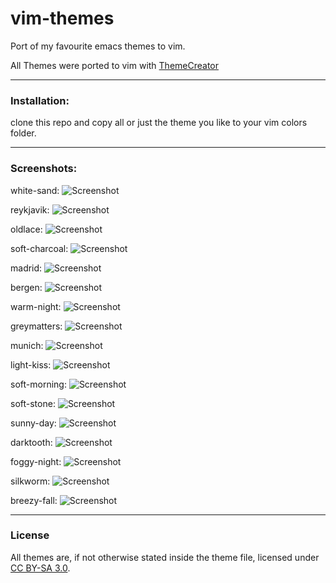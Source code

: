 # vim-themes
Port of my favourite emacs themes to vim.

All Themes were ported to vim with [ThemeCreator](https://github.com/mswift42/themecreator)

* * *

### Installation:
clone this repo and copy all or just the theme you like to your vim colors folder.

* * *

### Screenshots:

white-sand:
![Screenshot](https://github.com/mswift42/vim-themes/raw/master/screenshots/white-sand-nvim.png)

reykjavik:
![Screenshot](https://github.com/mswift42/vim-themes/raw/master/screenshots/reykjavik-nvim.png)

oldlace:
![Screenshot](https://github.com/mswift42/vim-themes/raw/master/screenshots/oldlace-nvim.png)

soft-charcoal:
![Screenshot](https://github.com/mswift42/vim-themes/raw/master/screenshots/soft-charcoal-nvim.png)

madrid:
![Screenshot](https://github.com/mswift42/vim-themes/raw/master/screenshots/madrid-nvim.png)

bergen:
![Screenshot](https://github.com/mswift42/vim-themes/raw/master/screenshots/bergen-nvim.png)

warm-night:
![Screenshot](https://github.com/mswift42/vim-themes/raw/master/screenshots/warm-night-nvim.png)

greymatters:
![Screenshot](https://github.com/mswift42/vim-themes/raw/master/screenshots/greymatters-nvim.png)

munich:
![Screenshot](https://github.com/mswift42/vim-themes/raw/master/screenshots/munich-nvim.png)

light-kiss:
![Screenshot](https://github.com/mswift42/vim-themes/raw/master/screenshots/light-kiss-nvim.png)

soft-morning:
![Screenshot](https://github.com/mswift42/vim-themes/raw/master/screenshots/soft-morning-nvim.png)

soft-stone:
![Screenshot](https://github.com/mswift42/vim-themes/raw/master/screenshots/soft-stone-nvim.png)

sunny-day:
![Screenshot](https://github.com/mswift42/vim-themes/raw/master/screenshots/sunny-day-nvim.png)

darktooth:
![Screenshot](https://github.com/mswift42/vim-themes/raw/master/screenshots/darktooth-nvim.png)

foggy-night:
![Screenshot](https://github.com/mswift42/vim-themes/raw/master/screenshots/vimfoggy-nightpythonruby.png)

silkworm:
![Screenshot](https://github.com/mswift42/vim-themes/raw/master/screenshots/silkworm-nvim.png)

breezy-fall:
![Screenshot](https://github.com/mswift42/vim-themes/raw/master/screenshots/breezy-fall-nvim.png)


* * *

### License
All themes are, if not otherwise stated inside the theme file, licensed under [CC BY-SA 3.0](http://creativecommons.org/licenses/by-sa/3.0/).
